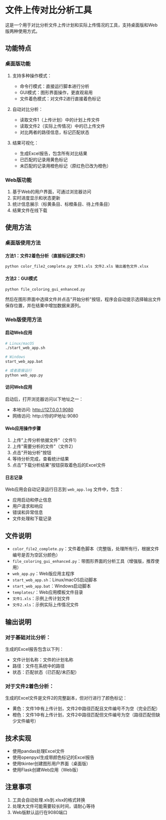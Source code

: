 # 文件上传对比分析工具

这是一个用于对比分析文件上传计划和实际上传情况的工具，支持桌面版和Web版两种使用方式。

## 功能特点

### 桌面版功能
1. 支持多种操作模式：
   - 命令行模式：直接运行脚本进行分析
   - GUI模式：图形界面操作，更直观易用
   - 文件着色模式：对文件2进行直接着色标记

2. 自动对比分析：
   - 读取文件1（上传计划）中的计划上传文件
   - 读取文件2（实际上传情况）中的已上传文件
   - 对比两者的路径信息，标记匹配状态

3. 结果可视化：
   - 生成Excel报告，包含所有对比结果
   - 已匹配的记录用黄色标记
   - 未匹配的记录用橙色标记（原红色已改为橙色）

### Web版功能
1. 基于Web的用户界面，可通过浏览器访问
2. 实时进度显示和状态更新
3. 统计信息展示（标黄条目、标橙条目、待上传条目）
4. 结果文件在线下载

## 使用方法

### 桌面版使用方法

#### 方法1：文件2着色分析（直接标记原文件）
```bash
python color_file2_complete.py 文件1.xls 文件2.xls 输出着色文件.xlsx
```

#### 方法2：GUI模式
```bash
python file_coloring_gui_enhanced.py
```
然后在图形界面中选择文件并点击"开始分析"按钮，程序会自动提示选择输出文件保存位置，并在结果中增加数据来源列。

### Web版使用方法

#### 启动Web应用
```bash
# Linux/macOS
./start_web_app.sh

# Windows
start_web_app.bat

# 或者直接运行
python web_app.py
```

#### 访问Web应用
启动后，打开浏览器访问以下地址之一：
- 本地访问: http://127.0.0.1:9080
- 网络访问: http://你的IP地址:9080

#### Web应用操作步骤
1. 上传"上传分析依据文件"（文件1）
2. 上传"需要分析的文件"（文件2）
3. 点击"开始分析"按钮
4. 等待分析完成，查看统计结果
5. 点击"下载分析结果"按钮获取着色后的Excel文件

#### 日志记录
Web应用会自动记录运行日志到 `web_app.log` 文件中，包含：
- 应用启动和停止信息
- 用户请求和响应
- 错误和异常信息
- 文件处理和下载记录

## 文件说明

- `color_file2_complete.py`：文件着色脚本（完整版，处理所有行，根据文件编号是否为空区分颜色）
- `file_coloring_gui_enhanced.py`：带图形界面的分析工具（增强版，推荐使用）
- `web_app.py`：Web版应用主程序
- `start_web_app.sh`：Linux/macOS启动脚本
- `start_web_app.bat`：Windows启动脚本
- `templates/`：Web应用模板文件目录
- `文件1.xls`：示例上传计划文件
- `文件2.xls`：示例实际上传情况文件

## 输出说明

### 对于基础对比分析：
生成的Excel报告包含以下列：
- 文件计划名称：文件的计划名称
- 路径：文件在系统中的路径
- 状态：匹配状态（已匹配/未匹配）

### 对于文件2着色分析：
生成的Excel文件是文件2的完整副本，但对行进行了颜色标记：

- 黄色：文件1中有上传计划，文件2中路径匹配且文件编号不为空（完全匹配）
- 橙色：文件1中有上传计划，文件2中路径匹配但文件编号为空（路径匹配但缺少文件编号）

## 技术实现

- 使用pandas处理Excel文件
- 使用openpyxl生成带颜色标记的Excel报告
- 使用tkinter创建图形用户界面（桌面版）
- 使用Flask创建Web应用（Web版）

## 注意事项

1. 工具会自动处理.xls到.xlsx的格式转换
2. 处理大文件可能需要较长时间，请耐心等待
3. Web版默认运行在9080端口